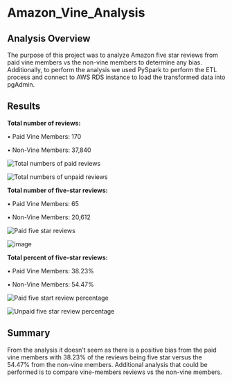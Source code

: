 # Amazon_Vine_Analysis

## Analysis Overview
The purpose of this project was to analyze Amazon five star reviews from paid vine members vs the non-vine members to determine any bias. Additionally, to perform the analysis we used PySpark to perform the ETL process and connect to AWS RDS instance to load the transformed data into pgAdmin.

## Results

**Total number of reviews:**

  •	Paid Vine Members: 170

  •	Non-Vine Members: 37,840

![Total numbers of paid reviews](https://user-images.githubusercontent.com/118132063/226527730-89d47f29-d78e-45da-9bb2-749f740abb24.png)


![Total numbers of unpaid reviews](https://user-images.githubusercontent.com/118132063/226528320-8446eea2-f7bf-43a8-9ef6-e9ce6a8acb32.png)


**Total number of five-star reviews:**

  •	Paid Vine Members: 65

  •	Non-Vine Members: 20,612

![Paid five star reviews](https://user-images.githubusercontent.com/118132063/226529350-43f65468-7f01-4171-a708-edca3b26fc75.png)

![image](https://user-images.githubusercontent.com/118132063/226529320-2e45b071-0da8-4673-a448-393ecb33d102.png)

**Total percent of five-star reviews:**

•	Paid Vine Members: 38.23%

•	Non-Vine Members: 54.47%

![Paid five start review percentage](https://user-images.githubusercontent.com/118132063/226530006-88ca3b11-6efa-45cd-9a8f-d0123288d1d8.png)

![Unpaid five star review percentage](https://user-images.githubusercontent.com/118132063/226530058-f2bda11e-bf8a-47ba-9331-62cac2f3c1ed.png)

## Summary 
From the analysis it doesn’t seem as there is a positive bias from the paid vine members with 38.23% of the reviews being five star versus the 54.47% from the non-vine members. Additional analysis that could be performed is to compare vine-members reviews vs the non-vine members. 

